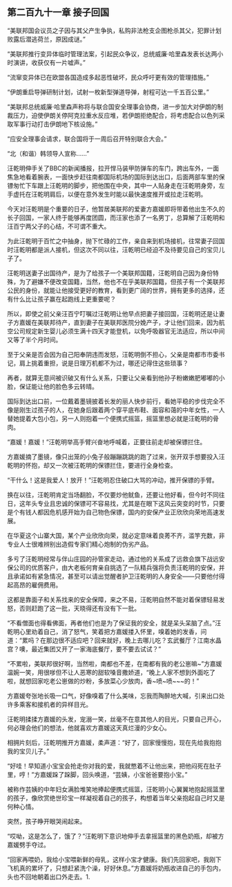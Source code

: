 ## 第二百九十一章 接子回国
“美联邦国会议员之子因与其父产生争执，私购非法枪支企图枪杀其父，犯罪计划败露后潜逃荷兰，原因成谜。”

“美联邦推行变异体临时管理法案，引起民众争议，总统威廉·哈里森发表长达两小时演讲，收获仅有一片嘘声。”

“流窜变异体已在欧盟各国造成多起恶性破坏，民众呼吁更有效的管理措施。”

“伊朗重启导弹研制计划，试射一枚新型弹道导弹，射程可达一千五百公里。”

“美联邦总统威廉·哈里森声称将与联合国安全理事会协商，进一步加大对伊朗的制裁压力，迫使伊朗关停阿克拉重水反应堆，若伊朗拒绝配合，将考虑配合以色列采取军事行动打击伊朗地下核设施。”

“应安全理事会请求，联合国将于一周后召开特别联合大会。”

“北（和谐）韩领导人宣称……”

汪乾明伸手关了BBC的新闻播报，拉开悍马装甲防弹车的车门，跨出车外，一面焦急地看着腕表，一面快步赶往南都国际机场的国际到达出口，后面两部车里的保镖匆忙下车跟上汪乾明的脚步，把他围在中央，其中一人贴身走在汪乾明身旁，左手虚托在汪乾明肩后，以便在意外发生时能以最快速度推开或拉走汪乾明。

今天对汪乾明是个重要的日子，他暂居美联邦的爱妻方嘉媛即将带着他出生不久的长子回国，一家人终于能够再度团圆，而汪家也添了一名男丁，总算解了汪乾明和汪百宁两父子的心结，不可谓不重大。

为此汪乾明于百忙之中抽身，抛下忙碌的工作，亲自来到机场接机，往常妻子回国时汪乾明都是派人接机，但这次不同以往，汪乾明已经迫不及待要见自己的宝贝儿子了。

汪乾明送妻子出国待产，是为了给孩子一个美联邦国籍，汪乾明自己因为身份特殊，为了避嫌不便改变国籍，当然，他也不在乎美联邦国籍，但孩子有一个美联邦公民的身份，就能让他接受更好的教育，看到更广阔的世界，拥有更多的选择，还有什么比让孩子赢在起跑线上更重要呢？

所以，即使之前父亲汪百宁叮嘱过汪乾明让他早点把妻子接回国，汪乾明还是让妻子方嘉媛在美联邦待产，直到妻子在美联邦医院分娩产子，才让他们回来，因为航空公司规定新生婴儿必须生满十四天才能登机，以免呼吸器官无法适应，所以中间又等了半个月时间。

至于父亲是否会因为自己阳奉阴违而发怒，汪乾明倒不担心，父亲是南都市市委书记，肩上挑着重担，说是日理万机都不为过，哪还记得住这些琐事？

再者，就算无意间被识破又有什么关系，只要让父亲看到他孙子粉嫩嫩肥嘟嘟的小脸，保证能让他的脸色多云转晴。

国际到达出口前，一位戴着墨镜披着长发的丽人快步前行，看她平稳的步伐完全不像是刚生过孩子的人，在她身后跟着两个穿平底布鞋、面容和蔼的中年女性，一人替她提着大包小包，另一人则抱着一个便携式摇篮，摇篮里想必就是汪乾明的骨肉。

“嘉媛！嘉媛！”汪乾明举高手臂兴奋地呼喊着，正要往前走却被保镖拦住。

方嘉媛摘了墨镜，像只出笼的小兔子般蹦蹦跳跳的跑了过来，张开双手想要投入汪乾明的怀抱，却又一次被汪乾明的保镖拦住，要进行全身检查。

“干什么！这是我爱人！放开！”汪乾明忍住破口大骂的冲动，推开保镖的手臂。

换在以往，汪乾明肯定当场翻脸，不仅要炒他鱿鱼，还要让他好看，但今时不同往日，这年头专业且忠诚的保镖可不容易找，尤其是在眼下这风云突变的时节，只要是个有钱人都因危机感开始为自己物色保镖，国内的安保产业正欣欣向荣地高速发展。

在华夏这个山寨大国，某个产业欣欣向荣，就必定意味着良莠不齐，滥竽充数，非专业人士很难辨别出造假专家们精心炮制的伪劣产品。

多亏了汪乾明经常与伴山庄园的孙管家走动，通过他的关系成了远救会旗下战远安保公司的优质客户，由大老板何育亲自挑选了一队精兵强将负责汪乾明的安保，并且承诺如有紧急情况，甚至可以请出觉醒者护卫汪乾明的人身安全——只要他付得起高昂的雇佣费用。

这都是靠面子和关系找来的安全保障，来之不易，汪乾明自然不能对着保镖轻易发怒，否则赶跑了这一批，天晓得还有没有下一批。

“不看僧面也得看佛面，再者他们也是为了保证我的安全，就是呆头呆脑了点。”汪乾明心里劝着自己，消了怒气，笑着把方嘉媛搂入怀里，嗅着她的发香，问道：“累吗？在那边很不适应吧？回来就好，晚上去哪儿吃？玄武餐厅？江南水晶宫？噢，最近集团又开了一家海底餐厅，要不要去试试？”

“不累啦，美联邦很好啊，当然啦，南都也不差，在南都有我的老公崽嘛~”方嘉媛温婉一笑，用很嗲但不让人恶寒的甜软嗓音撒娇道，“晚上人家不想到外面吃了啦，就想回家吃老公崽做的炒粉，多放菜心少放肉，香~喷~喷~~~的！”

方嘉媛夸张地长吸一口气，好像嗅着了什么美味，忘我而陶醉地大喊，引来出口处许多乘客和接机者的异样目光。

汪乾明揉揉方嘉媛的头发，宠溺一笑，丝毫不在意其他人的目光，只要自己开心，何必理会他们的想法，他就喜欢方嘉媛这天真烂漫的少女心。

相拥片刻后，汪乾明推开方嘉媛，柔声道：“好了，回家慢慢抱，现在先给我抱抱我的宝贝儿子。”

“好哇！早知道小宝宝会抢走你对我的爱，我就憋着不让他出来，把他闷死在肚子里，哼！”方嘉媛跺了跺脚，回头唤道，“芸姨，小宝爸爸要抱小宝。”

被称作芸姨的中年妇女满脸堆笑地捧起便携式摇篮，汪乾明小心翼翼地抱起摇篮里的孩子，像欣赏绝世珍宝一样凝视着自己的孩子，构想着当年父亲抱起自己时又是何种心情。

突然，孩子睁开眼哭闹起来。

“哎呦，这是怎么了，饿了？”汪乾明下意识地伸手去拿摇篮里的黑色奶瓶，却被方嘉媛劈手夺过。

“回家再喂奶，我给小宝喂新鲜的母乳，这样小宝才健康。我们先回家吧，我刚下飞机真的累坏了，只想赶紧洗个澡，好好休息。”方嘉媛将奶瓶收进自己的手包内，头也不回地朝着出口外走去。1.

